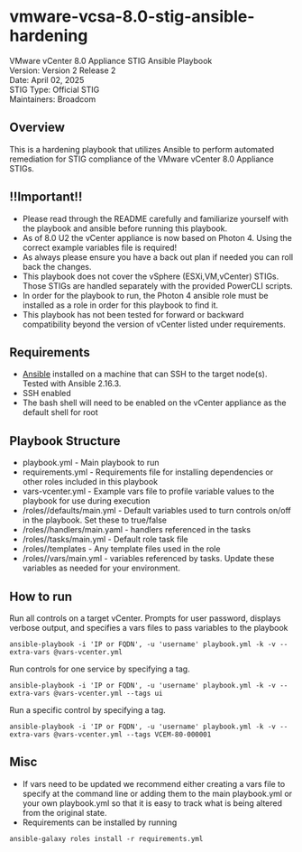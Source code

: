 # vmware-vcsa-8.0-stig-ansible-hardening
VMware vCenter 8.0 Appliance STIG Ansible Playbook  
Version: Version 2 Release 2  
Date: April 02, 2025  
STIG Type: Official STIG  
Maintainers: Broadcom  

## Overview
This is a hardening playbook that utilizes Ansible to perform automated remediation for STIG compliance of the VMware vCenter 8.0 Appliance STIGs.  

## !!Important!!
- Please read through the README carefully and familiarize yourself with the playbook and ansible before running this playbook.
- As of 8.0 U2 the vCenter appliance is now based on Photon 4. Using the correct example variables file is required!
- As always please ensure you have a back out plan if needed you can roll back the changes.
- This playbook does not cover the vSphere (ESXi,VM,vCenter) STIGs. Those STIGs are handled separately with the provided PowerCLI scripts.
- In order for the playbook to run, the Photon 4 ansible role must be installed as a role in order for this playbook to find it.
- This playbook has not been tested for forward or backward compatibility beyond the version of vCenter listed under requirements.

## Requirements
- [Ansible](https://docs.ansible.com/ansible/latest/installation_guide/index.html) installed on a machine that can SSH to the target node(s).  Tested with Ansible 2.16.3.
- SSH enabled
- The bash shell will need to be enabled on the vCenter appliance as the default shell for root

## Playbook Structure

- playbook.yml - Main playbook to run
- requirements.yml - Requirements file for installing dependencies or other roles included in this playbook
- vars-vcenter.yml - Example vars file to profile variable values to the playbook for use during execution
- /roles/<role name>/defaults/main.yml - Default variables used to turn controls on/off in the playbook.  Set these to true/false
- /roles/<role name>/handlers/main.yaml - handlers referenced in the tasks
- /roles/<role name>/tasks/main.yml - Default role task file
- /roles/<role name>/templates - Any template files used in the role
- /roles/<role name>/vars/main.yml - variables referenced by tasks.  Update these variables as needed for your environment.

## How to run

Run all controls on a target vCenter. Prompts for user password, displays verbose output, and specifies a vars files to pass variables to the playbook  
```
ansible-playbook -i 'IP or FQDN', -u 'username' playbook.yml -k -v --extra-vars @vars-vcenter.yml
```
Run controls for one service by specifying a tag.  
```
ansible-playbook -i 'IP or FQDN', -u 'username' playbook.yml -k -v --extra-vars @vars-vcenter.yml --tags ui
```
Run a specific control by specifying a tag.  
```
ansible-playbook -i 'IP or FQDN', -u 'username' playbook.yml -k -v --extra-vars @vars-vcenter.yml --tags VCEM-80-000001
```

## Misc
- If vars need to be updated we recommend either creating a vars file to specify at the command line or adding them to the main playbook.yml or your own playbook.yml so that it is easy to track what is being altered from the original state.  
- Requirements can be installed by running
```
ansible-galaxy roles install -r requirements.yml
```